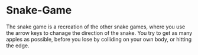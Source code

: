 # Snake-Game
The snake game is a recreation of the other snake games, where you use the arrow keys to chanage the direction of the snake. 
You try to get as many apples as possible, before you lose by colliding on your own body, or hitting the edge.

